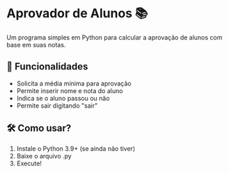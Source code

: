 # Aprovador de Alunos 📚

Um programa simples em Python para calcular a aprovação de alunos com base em suas notas.

## 🚀 Funcionalidades
- Solicita a média mínima para aprovação
- Permite inserir nome e nota do aluno
- Indica se o aluno passou ou não
- Permite sair digitando "sair"

## 🛠 Como usar?
1. Instale o Python 3.9+ (se ainda não tiver)
2. Baixe o arquivo .py
3. Execute!
